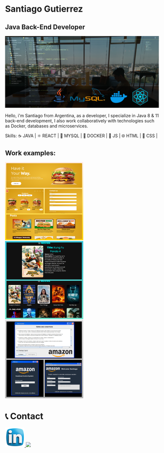 # Santiago Gutierrez
## Java Back-End Developer
![Java Back-End Developer](https://github.com/JacoboGutierrez/JacoboGutierrez/blob/main/banner_integrado.png?raw=true)

Hello, i'm Santiago from Argentina, as a developer, I specialize in Java 8 & 11 back-end development, I also work collaboratively with technologies such as Docker, databases and microservices.

Skills: 
☕ JAVA |
⚛️ REACT |
🐬 MYSQL |
🐳 DOCKER |
🚀 JS |
🌐 HTML |
🎨 CSS |

## Work examples:

<body>
  <div>
<a href="https://github.com/JacoboGutierrez/Burger-king-menu-2.0">
  <img src="https://github.com/JacoboGutierrez/JacoboGutierrez/blob/main/bk.png" width="256" />
</a>  
  <a href="https://github.com/JacoboGutierrez/Movie-Info-Website-with-React">
  <img src="https://github.com/JacoboGutierrez/JacoboGutierrez/blob/main/movies.png" width="256" />
</a>
<a href="https://github.com/JacoboGutierrez/Amazon-Vacational-System">
  <img src="https://github.com/JacoboGutierrez/JacoboGutierrez/blob/main/amaz.png" width="256" /> 
</a>
</div>

<h1>📞 Contact</h1> 

  <a href="https://www.linkedin.com/in/santiago-a-gutierrez/?locale=en_US">
    <img src="https://github.com/JacoboGutierrez/JacoboGutierrez/blob/main/linkedin.png" width="64" />
  </a>
  <a href="mailto:sagutierrez.dev@hotmail.com">
    <img src="https://github.com/JacoboGutierrez/JacoboGutierrez/blob/main/gmail.png" width="64" />
  </a>
  
  </body>



